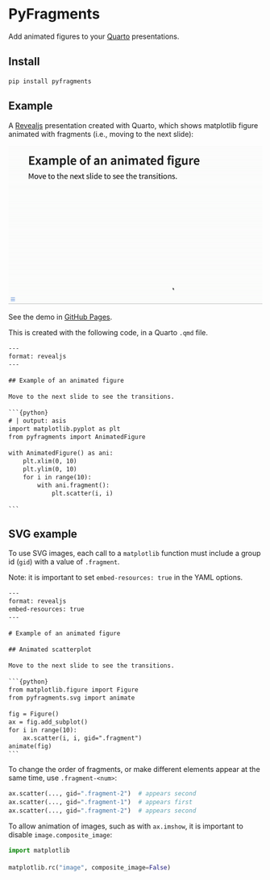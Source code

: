 # PyFragments

Add animated figures to your [Quarto](https://quarto.org) presentations.

## Install

```
pip install pyfragments
```

## Example

A [Revealjs](https://quarto.org/docs/presentations/revealjs/)
presentation created with Quarto,
which shows matplotlib figure animated with fragments
(i.e., moving to the next slide):

![Animated figure](https://raw.githubusercontent.com/maurosilber/pyfragments/main/docs/static/animated_figure.gif)

See the demo in [GitHub Pages](https://maurosilber.github.io/pyfragments).

This is created with the following code,
in a Quarto `.qmd` file.

````qmd
---
format: revealjs
---

## Example of an animated figure

Move to the next slide to see the transitions.

```{python}
# | output: asis
import matplotlib.pyplot as plt
from pyfragments import AnimatedFigure

with AnimatedFigure() as ani:
    plt.xlim(0, 10)
    plt.ylim(0, 10)
    for i in range(10):
        with ani.fragment():
            plt.scatter(i, i)

```
````

## SVG example

To use SVG images,
each call to a `matplotlib` function must include a group id (`gid`) with a value of `.fragment`.

Note: it is important to set `embed-resources: true`
in the YAML options.

````qmd
---
format: revealjs
embed-resources: true
---

# Example of an animated figure

## Animated scatterplot

Move to the next slide to see the transitions.

```{python}
from matplotlib.figure import Figure
from pyfragments.svg import animate

fig = Figure()
ax = fig.add_subplot()
for i in range(10):
    ax.scatter(i, i, gid=".fragment")
animate(fig)
```
````

To change the order of fragments,
or make different elements appear at the same time,
use `.fragment-<num>`:

```python
ax.scatter(..., gid=".fragment-2")  # appears second
ax.scatter(..., gid=".fragment-1")  # appears first
ax.scatter(..., gid=".fragment-2")  # appears second
```

To allow animation of images,
such as with `ax.imshow`,
it is important to disable `image.composite_image`:

```python
import matplotlib

matplotlib.rc("image", composite_image=False)
```
